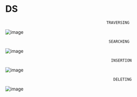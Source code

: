 # DS
                                                TRAVERSING


![image](https://user-images.githubusercontent.com/93183819/154879280-7483fd6d-7aaa-454a-a828-99cd980166c6.png)




                                                 SEARCHING
       
       
![image](https://user-images.githubusercontent.com/93183819/154880096-25baad32-a505-4cfb-8f7b-33fc781779f1.png)
                                         



                                                  INSERTION
                                            
                                           
![image](https://user-images.githubusercontent.com/93183819/154992385-e35389e0-56b8-4fac-b564-634c46bc9979.png)
                                           
                                        
 
                                                   DELETING

                                                 
 ![image](https://user-images.githubusercontent.com/93183819/155290626-00375bda-4dc5-469e-8357-ff90e5cdf385.png)
                                                
                                          
